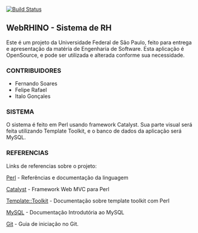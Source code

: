 [![Build Status](https://travis-ci.org/ItaloGoncales/WebRHINO.svg)](https://travis-ci.org/ItaloGoncales/WebRHINO)
## WebRHINO - Sistema de RH
 
Este é um projeto da Universidade Federal de São Paulo,
feito para entrega e apresentação da matéria de Engenharia de Software.
Esta aplicação é OpenSource, e pode ser utilizada e alterada conforme sua 
necessidade. 

### CONTRIBUIDORES
* Fernando Soares
* Felipe Rafael
* Italo Gonçales

### SISTEMA

O sistema é feito em Perl usando framework Catalyst. Sua parte visual
será feita utilizando Template Toolkit, e o banco de dados da aplicação
será MySQL.

### REFERENCIAS

Links de referencias sobre o projeto:

[Perl](https://perl.org) - Referências e documentação da linguagem

[Catalyst](http://search.cpan.org/~ether/Catalyst-Manual-5.9009/lib/Catalyst/Manual/Tutorial.pod) - Framework Web MVC para Perl

[Template::Toolkit](http://www.template-toolkit.org/docs/index.html) - Documentação sobre template toolkit com Perl

[MySQL](http://dev.mysql.com/doc/refman/5.6/en/index.html) - Documentação Introdutória ao MySQL

[Git](https://git-scm.com/book/en/v1/Getting-Started) - Guia de iniciação no Git.
